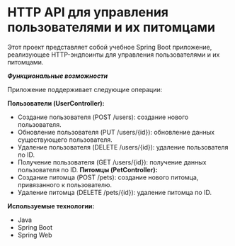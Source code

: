 # HTTP API для управления пользователями и их питомцами
Этот проект представляет собой учебное Spring Boot приложение, реализующее HTTP-эндпоинты для управления пользователями и их питомцами.

***Функциональные возможности***

Приложение поддерживает следующие операции:

**Пользователи (UserController):**
- Создание пользователя (POST /users): создание нового пользователя.
- Обновление пользователя (PUT /users/{id}): обновление данных существующего пользователя.
- Удаление пользователя (DELETE /users/{id}): удаление пользователя по ID.
- Получение пользователя (GET /users/{id}): получение данных пользователя по ID.
**Питомцы (PetController):**
- Создание питомца (POST /pets): создание нового питомца, привязанного к пользователю.
- Удаление питомца (DELETE /pets/{id}): удаление питомца по ID.

**Используемые технологии:**
- Java 
- Spring Boot 
- Spring Web
